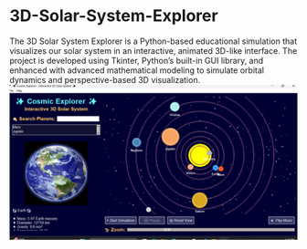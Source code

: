 # 3D-Solar-System-Explorer
The 3D Solar System Explorer is a Python-based educational simulation that  visualizes our solar system in an interactive, animated 3D-like interface. The project is  developed using Tkinter, Python’s built-in GUI library, and enhanced with advanced  mathematical modeling to simulate orbital dynamics and perspective-based 3D  visualization. 
![image alt](https://github.com/AnasQ2003/3D-Solar-System-Explorer/blob/550a328cab03414dcb24567b05215a61c2e7b2ae/Screenshot%202025-05-21%20164724.png)
